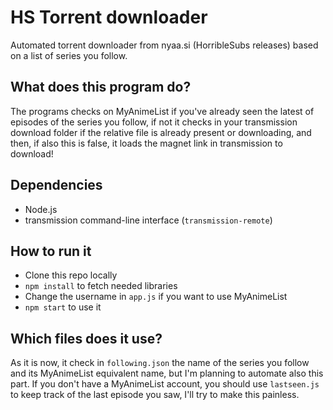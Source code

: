 # HS Torrent downloader

Automated torrent downloader from nyaa.si (HorribleSubs releases) based on a list of series you follow.

## What does this program do?
The programs checks on MyAnimeList if you've already seen the latest of episodes of the series you follow, if not it checks in your transmission download folder
if the relative file is already present or downloading, and then, if also this is false, it loads the magnet link in transmission to download!

## Dependencies
- Node.js
- transmission command-line interface (`transmission-remote`)

## How to run it
- Clone this repo locally
- `npm install` to fetch needed libraries
- Change the username in `app.js` if you want to use MyAnimeList
- `npm start` to use it

## Which files does it use?
As it is now, it check in `following.json` the name of the series you follow and its MyAnimeList equivalent name, but I'm planning to automate also this part.
If you don't have a MyAnimeList account, you should use `lastseen.js` to keep track of the last episode you saw, I'll try to make this painless.
